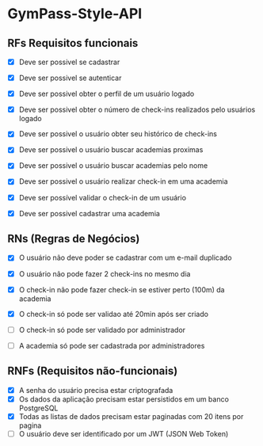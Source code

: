 # GymPass-Style-API

## RFs Requisitos funcionais

- [x] Deve ser possivel se cadastrar 
- [x] Deve ser possivel se autenticar
- [x] Deve ser possivel obter o perfil de um usuário logado
- [x] Deve ser possivel obter o número de check-ins realizados pelo usuários logado
- [x] Deve ser possivel o usuário obter seu histórico de check-ins
- [x] Deve ser possivel o usuário buscar academias proximas
- [x] Deve ser possivel o usuário buscar academias pelo nome
- [x] Deve ser possivel o usuário realizar check-in em uma academia 
- [x] Deve ser possível validar o check-in de um usuário
- [x] Deve ser possivel cadastrar uma academia


## RNs (Regras de Negócios)

- [x] O usuário não deve poder se cadastrar com um e-mail duplicado
- [x] O usuário não pode fazer 2 check-ins no mesmo dia
- [x] O check-in não pode fazer check-in se estiver perto (100m) da academia
- [x] O check-in só pode ser validao até 20min após ser criado
- [ ] O check-in só pode ser validado por administrador
- [ ] A academia só pode ser cadastrada por administradores


## RNFs (Requisitos não-funcionais)

- [x] A senha do usuário precisa estar criptografada
- [x] Os dados da aplicação precisam estar persistidos em um banco PostgreSQL
- [x] Todas as listas de dados precisam estar paginadas com 20 itens por pagina
- [ ] O usuário deve ser identificado por um JWT (JSON Web Token)
